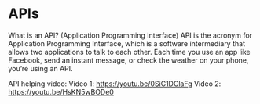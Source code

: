 # APIs
What is an API? (Application Programming Interface)
API is the acronym for Application Programming Interface, which is a software intermediary that allows two applications to talk to each other. Each time you use an app like Facebook, send an instant message, or check the weather on your phone, you’re using an API.

API helping video:  Video 1:  https://youtu.be/0SiC1DClaFg  Video 2:  https://youtu.be/HsKN5wBODe0
